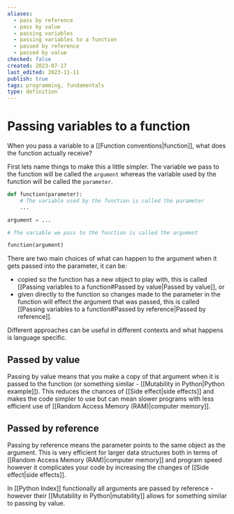 ```yaml
---
aliases:
  - pass by reference
  - pass by value
  - passing variables
  - passing variables to a function
  - passed by reference
  - passed by value
checked: false
created: 2023-07-17
last_edited: 2023-11-11
publish: true
tags: programming, fundamentals
type: definition
---
```

# Passing variables to a function

When you pass a variable to a [[Function conventions|function]], what does the function actually receive?

First lets name things to make this a little simpler. The variable we pass to the function will be called the `argument` whereas the variable used by the function will be called the `parameter`.

```python
def function(parameter):
	# The variable used by the function is called the parameter
	...

argument = ...

# The variable we pass to the function is called the argument

function(argument)
```

There are two main choices of what can happen to the argument when it gets passed into the parameter, it can be:

- copied so the function has a new object to play with, this is called [[Passing variables to a function#Passed by value|Passed by value]], or
- given directly to the function so changes made to the parameter in the function will effect the argument that was passed, this is called [[Passing variables to a function#Passed by reference|Passed by reference]].

Different approaches can be useful in different contexts and what happens is language specific.

## Passed by value

Passing by value means that you make a copy of that argument when it is passed to the function (or something similar - [[Mutability in Python|Python example]]). This reduces the chances of [[Side effect|side effects]] and makes the code simpler to use but can mean slower programs with less efficient use of [[Random Access Memory (RAM)|computer memory]].

## Passed by reference

Passing by reference means the parameter points to the same object as the argument. This is very efficient for larger data structures both in terms of [[Random Access Memory (RAM)|computer memory]] and program speed however it complicates your code by increasing the changes of [[Side effect|side effects]].

In [[Python Index]] functionally all arguments are passed by reference - however their [[Mutability in Python|mutability]] allows for something similar to passing by value.
